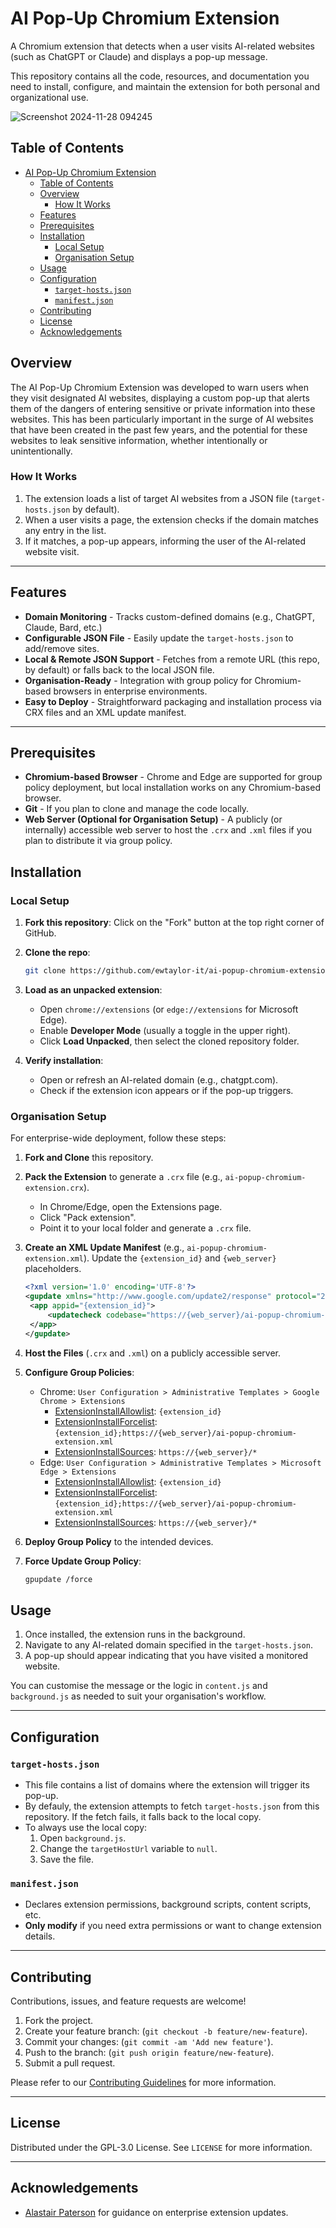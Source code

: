 # AI Pop-Up Chromium Extension

A Chromium extension that detects when a user visits AI-related websites (such as ChatGPT or Claude) and displays a pop-up message.

This repository contains all the code, resources, and documentation you need to install, configure, and maintain the extension for both personal and organizational use.

![Screenshot 2024-11-28 094245](https://github.com/user-attachments/assets/b53c99ad-27af-4fa1-ad19-e97c12012929)

## Table of Contents

- [AI Pop-Up Chromium Extension](#ai-pop-up-chromium-extension)
  - [Table of Contents](#table-of-contents)
  - [Overview](#overview)
    - [How It Works](#how-it-works)
  - [Features](#features)
  - [Prerequisites](#prerequisites)
  - [Installation](#installation)
    - [Local Setup](#local-setup)
    - [Organisation Setup](#organisation-setup)
  - [Usage](#usage)
  - [Configuration](#configuration)
    - [`target-hosts.json`](#target-hostsjson)
    - [`manifest.json`](#manifestjson)
  - [Contributing](#contributing)
  - [License](#license)
  - [Acknowledgements](#acknowledgements)

## Overview

The AI Pop-Up Chromium Extension was developed to warn users when they visit designated AI websites, displaying a custom pop-up that alerts them of the dangers of entering sensitive or private information into these websites. This has been particularly important in the surge of AI websites that have been created in the past few years, and the potential for these websites to leak sensitive information, whether intentionally or unintentionally.

### How It Works

1. The extension loads a list of target AI websites from a JSON file (`target-hosts.json` by default).
2. When a user visits a page, the extension checks if the domain matches any entry in the list.
3. If it matches, a pop-up appears, informing the user of the AI-related website visit.

---

## Features

- **Domain Monitoring** - Tracks custom-defined domains (e.g., ChatGPT, Claude, Bard, etc.)
- **Configurable JSON File** - Easily update the `target-hosts.json` to add/remove sites.
- **Local & Remote JSON Support** - Fetches from a remote URL (this repo, by default) or falls back to the local JSON file.
- **Organisation-Ready** - Integration with group policy for Chromium-based browsers in enterprise environments.
- **Easy to Deploy** - Straightforward packaging and installation process via CRX files and an XML update manifest.

---

## Prerequisites

- **Chromium-based Browser** - Chrome and Edge are supported for group policy deployment, but local installation works on any Chromium-based browser.
- **Git** - If you plan to clone and manage the code locally.
- **Web Server (Optional for Organisation Setup)** - A publicly (or internally) accessible web server to host the `.crx` and `.xml` files if you plan to distribute it via group policy.

## Installation

### Local Setup

1. **Fork this repository**: Click on the "Fork" button at the top right corner of GitHub.
2. **Clone the repo**:

   ```bash
   git clone https://github.com/ewtaylor-it/ai-popup-chromium-extension
   ```

3. **Load as an unpacked extension**:
   - Open `chrome://extensions` (or `edge://extensions` for Microsoft Edge).
   - Enable **Developer Mode** (usually a toggle in the upper right).
   - Click **Load Unpacked**, then select the cloned repository folder.
4. **Verify installation**:
   - Open or refresh an AI-related domain (e.g., chatgpt.com).
   - Check if the extension icon appears or if the pop-up triggers.

### Organisation Setup

For enterprise-wide deployment, follow these steps:

1. **Fork and Clone** this repository.
2. **Pack the Extension** to generate a `.crx` file (e.g., `ai-popup-chromium-extension.crx`).
   - In Chrome/Edge, open the Extensions page.
   - Click "Pack extension".
   - Point it to your local folder and generate a `.crx` file.
3. **Create an XML Update Manifest** (e.g., `ai-popup-chromium-extension.xml`). Update the `{extension_id}` and `{web_server}` placeholders.

   ```xml
   <?xml version='1.0' encoding='UTF-8'?>
   <gupdate xmlns="http://www.google.com/update2/response" protocol="2.0">
    <app appid="{extension_id}">
        <updatecheck codebase="https://{web_server}/ai-popup-chromium-extension.crx" version="1.0.0" />
    </app>
   </gupdate>
   ```

4. **Host the Files** (`.crx` and `.xml`) on a publicly accessible server.
5. **Configure Group Policies**:
   - Chrome: `User Configuration > Administrative Templates > Google Chrome > Extensions`
     - [ExtensionInstallAllowlist](https://chromeenterprise.google/policies/?policy=ExtensionInstallAllowlist): `{extension_id}`
     - [ExtensionInstallForcelist](https://chromeenterprise.google/policies/?policy=ExtensionInstallForcelist): `{extension_id};https://{web_server}/ai-popup-chromium-extension.xml`
     - [ExtensionInstallSources](https://chromeenterprise.google/policies/?policy=ExtensionInstallSources): `https://{web_server}/*`
   - Edge: `User Configuration > Administrative Templates > Microsoft Edge > Extensions`
     - [ExtensionInstallAllowlist](https://docs.microsoft.com/en-us/deployedge/microsoft-edge-policies#extensioninstallallowlist): `{extension_id}`
     - [ExtensionInstallForcelist](https://docs.microsoft.com/en-us/deployedge/microsoft-edge-policies#extensioninstallforcelist): `{extension_id};https://{web_server}/ai-popup-chromium-extension.xml`
     - [ExtensionInstallSources](https://docs.microsoft.com/en-us/deployedge/microsoft-edge-policies#extensioninstallsources): `https://{web_server}/*`
6. **Deploy Group Policy** to the intended devices.
7. **Force Update Group Policy**:

   ```bash
   gpupdate /force
   ```

## Usage

1. Once installed, the extension runs in the background.
2. Navigate to any AI-related domain specified in the `target-hosts.json`.
3. A pop-up should appear indicating that you have visited a monitored website.

You can customise the message or the logic in `content.js` and `background.js` as needed to suit your organisation's workflow.

---

## Configuration

### `target-hosts.json`

- This file contains a list of domains where the extension will trigger its pop-up.
- By defauly, the extension attempts to fetch `target-hosts.json` from this repository. If the fetch fails, it falls back to the local copy.
- To always use the local copy:
  1. Open `background.js`.
  2. Change the `targetHostUrl` variable to `null`.
  3. Save the file. <!-- NOTE: We should clatify the needing to increment the version number if it's not mentioned later. -->

### `manifest.json`

- Declares extension permissions, background scripts, content scripts, etc.
- **Only modify** if you need extra permissions or want to change extension details.

---

## Contributing

Contributions, issues, and feature requests are welcome!

1. Fork the project.
2. Create your feature branch: (`git checkout -b feature/new-feature`).
3. Commit your changes: (`git commit -am 'Add new feature'`).
4. Push to the branch: (`git push origin feature/new-feature`).
5. Submit a pull request.

Please refer to our [Contributing Guidelines](CONTRIBUTING.md) for more information.

---

## License

Distributed under the GPL-3.0 License. See `LICENSE` for more information.

---

## Acknowledgements

- [Alastair Paterson](https://reece.tech/posts/enterprise-chrome-extension/) for guidance on enterprise extension updates.
